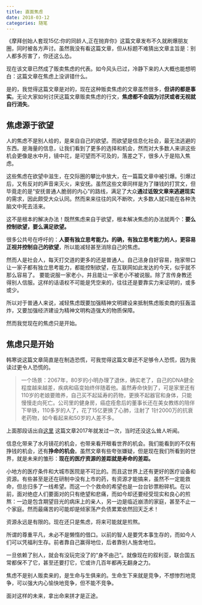 ```yaml
---
title: 直面焦虑
date: 2018-03-12
categories: 随笔
---
```

《摩拜创始人套现15亿:你的同龄人,正在抛弃你》这篇文章发布不久就刷爆朋友圈，同时被各方声讨。虽然我没有看这篇文章，但从标题不难猜出文章主旨是：别人都多厉害了，你还这么怂。

现在该文章已然成了贩卖焦虑的代表。如今风头已过，冷静下来的人大概也能想明白：这篇文章在焦虑上没讲错什么。

是的，我觉得这篇文章是对的，现在这种贩卖焦虑的文章虽然很多，**但讲的都是事实**。无论大家如何讨厌这篇文章贩卖焦虑的行文，**焦虑都不会因为讨厌或者无视就自行消失**。
<!--more-->

## 焦虑源于欲望
人的焦虑不是别人给的，是来自自己的欲望。而欲望是信息化社会，最无法逃避的东西。是海量的信息，让我们看到了更多的选择和机会，然而对大多数人来讲这些机会更像是水中月，镜中花，是可望而不可及的，落差之下，很多人于是陷入焦虑。

这些焦虑在欲望中滋生，在交际圈的攀比中放大，在一篇篇文章中被引爆。引爆过后，又有反对的声音来灭火，来安抚。虽然这些文章同样是为了赚钱的打赏文，但毕竟走的是“安抚普通人脆弱的内心”的路线，满足了大众**通过诋毁文章来逃避现实**的需求，因此颇受大众认同。然而来来往往的风不断吹，大多数人就只能在各种洗脑文中死去活来。

这不是根本的解决办法！既然焦虑来自于欲望，根本解决焦虑的办法就两个：**要么控制欲望，要么满足欲望。**

很多公共号在呼吁的：**人要有独立思考能力。**的确，有独立思考能力的人，更容易**正视并控制自己的欲望**，所以能减轻甚至消除自己的焦虑。

然而人是社会人，每天打交道的更多的还是普通人。自己洁身自好容易，拖家带口让一家子都有独立思考能力，都能控制欲望，在互联网如此发达的今天，似乎就不那么容易了。
要能说服一家老小，并且能让一家老小不被说服。除了言传身教还得别人信服。这样的话语权不可能是凭空来的，往往还是要靠实力来证明的，或多或少。

所以对于普通人来说，减轻焦虑既要加强精神文明建设来抵制焦虑贩卖商的狂轰滥炸，又要加强经济建设为精神文明构造强大的物质保障。

然而我觉现在的焦虑只是开始。

## 焦虑只是开始
韩寒说这篇文章简直是在制造恐慌，可我觉得这篇文章还不足够令人恐慌，因为我读过更令人恐慌的。

> 一个场景：2067年，80岁的小明办理了退休，确实老了，自己的DNA健全程度越来越差，疾病和癌变始终伴随着他。虽然寿命快到了，可是家里还有110岁的老娘要赡养，自己买不起延寿的药物，更换不起器官和身体，只能慢慢走向死亡。公司里的健身房，癌症痊愈后的董事长还在美女教练的陪伴下举铁，110多岁的人了，花了15亿更换了心肺，注射了 1针2000万的抗衰老药物，如今看起来和50岁的人差不多。

上面那段话出自[这里](http://m.kdnet.net/share-12637348.html) 这篇文章2017年就发过一次，当时还没这么耸人听闻。

信息化带来了水月镜花的机会，也带来看开眼看世界的机会。我们能看到的不仅有挣钱的机会，还有**挣命的机会**。虽然文章有些夸张嫌疑，但是现在我们所看到的世界，就是未来的雏形：**现在的医疗资源的差距就是寿命的差距。**

小地方的医疗条件和大城市医院是不可比的。而且这世界上还有更好的医疗设备和资源。有些甚至是还在研制中没有上市的药，有资源才能搞来，虽然不一定能救命，但总归多了一线希望。而这一个个救命的希望也是一台台钞票粉碎机。在以前，面对绝症人们要面对的只有绝望和悲痛，而如今却还要经受现实和良心的煎熬：一边是包含期望目光的病床上的亲人，另一边是临近崩溃的家庭，甚至不止一个家庭。然而最痛苦的可能却是倾家荡产负债累累依然回天乏术！

资源永远是有限的。现在还只是焦虑，将来可能就是煎熬。

所谓的尊重平凡，未必不是懒惰的借口。以前的智人是要凭本事生存的，而如今人们可以凭福利生存。前者靠自己赢得地位，后者靠别人施舍地位。

一旦依赖了别人，就会有没玩完没了的“身不由己”。就像现在的叙利亚，联合国五常都保不了它，甚至还要打它，它或许几百年都再无翻身之力。

焦虑不是别人贩卖来的，是生命与生俱来的。生命生下来就是竞争，不想惨烈地竞争，可以强大内心愉快地竞争，但不能不竞争。

面对这样的未来，拿出命来拼才是正途。